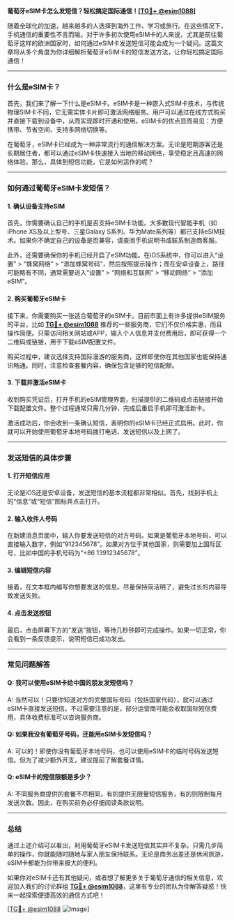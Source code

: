 **葡萄牙eSIM卡怎么发短信？轻松搞定国际通信！[[TG💪+ @esim1088](https://t.me/s/esim1088)]**

随着全球化的加速，越来越多的人选择到海外工作、学习或旅行。在这些情况下，手机通信的重要性不言而喻。对于许多初次使用eSIM卡的人来说，尤其是前往葡萄牙这样的欧洲国家时，如何通过eSIM卡发送短信可能会成为一个疑问。这篇文章将从多个角度为你详细解析葡萄牙eSIM卡的短信发送方法，让你轻松搞定国际通信！

---

### 什么是eSIM卡？

首先，我们来了解一下什么是eSIM卡。eSIM卡是一种嵌入式SIM卡技术，与传统物理SIM卡不同，它无需实体卡片即可激活网络服务。用户可以通过在线方式购买并直接下载到设备中，从而实现即时开通和使用。eSIM卡的优点显而易见：方便携带、节省空间、支持多网络切换等。

在葡萄牙，eSIM卡已经成为一种非常流行的通信解决方案。无论是短期游客还是长期居住者，都可以通过eSIM卡快速接入当地的移动网络，享受稳定且高速的网络体验。那么，具体到短信功能，它是如何运作的呢？

---

### 如何通过葡萄牙eSIM卡发短信？

#### 1. 确认设备支持eSIM

首先，你需要确认自己的手机是否支持eSIM卡功能。大多数现代智能手机（如iPhone XS及以上型号、三星Galaxy S系列、华为Mate系列等）都已支持eSIM技术。如果你不确定自己的设备是否兼容，请查阅手机说明书或联系制造商客服。

此外，还需要确保你的手机已经开启了eSIM功能。在iOS系统中，你可以进入“设置” > “蜂窝网络” > “添加蜂窝号码”，然后按照提示操作；而在安卓设备上，路径可能略有不同，通常需要进入“设置” > “网络和互联网” > “移动网络” > “添加eSIM”。

#### 2. 购买葡萄牙eSIM卡

接下来，你需要购买一张适合葡萄牙的eSIM卡。目前市面上有许多提供eSIM服务的平台，比如 **[TG💪+ @esim1088](https://t.me/s/esim1088)** 推荐的一些服务商，它们不仅价格实惠，而且操作简便。只需访问相关网站或APP，输入个人信息并支付费用后，即可获得一个二维码或链接，用于下载eSIM配置文件。

购买过程中，建议选择支持国际漫游的服务商，这样即使你在其他国家也能保持通讯畅通。同时，注意检查套餐内容，确保包含足够的短信配额。

#### 3. 下载并激活eSIM卡

收到购买凭证后，打开手机的eSIM管理界面，扫描提供的二维码或点击链接开始下载配置文件。整个过程通常只需几分钟，完成后重启手机即可激活新卡。

激活成功后，你会收到一条确认短信，表明你的eSIM卡已经正式启用。此时，你就可以开始使用葡萄牙本地号码拨打电话、发送短信以及上网了。

---

### 发送短信的具体步骤

#### 1. 打开短信应用

无论是iOS还是安卓设备，发送短信的基本流程都非常相似。首先，找到手机上的“信息”或“短信”图标并点击打开。

#### 2. 输入收件人号码

在新建消息页面中，输入你要发送短信的对方号码。如果是葡萄牙本地号码，可以直接输入数字，例如“912345678”。如果对方位于其他国家，则需要加上国际区号，比如中国的手机号码为“+86 13912345678”。

#### 3. 编辑短信内容

接着，在文本框内编写你想要发送的信息。尽量保持简洁明了，避免过长的内容导致发送失败。

#### 4. 点击发送按钮

最后，点击屏幕下方的“发送”按钮，等待几秒钟即可完成操作。如果一切正常，你会看到一条反馈提示，说明短信已成功发出。

---

### 常见问题解答

#### Q: 我可以使用eSIM卡给中国的朋友发短信吗？
A: 当然可以！只要你知道对方的完整国际号码（包括国家代码），就可以通过eSIM卡直接发送短信。不过需要注意的是，部分运营商可能会收取国际短信费用，具体收费标准可以咨询服务商。

#### Q: 如果我没有葡萄牙号码，还能用eSIM卡发短信吗？
A: 可以的！即使你没有葡萄牙本地号码，也可以使用eSIM卡的临时号码发送短信。但为了减少额外开支，建议提前了解套餐详情。

#### Q: eSIM卡的短信限额是多少？
A: 不同服务商提供的套餐不尽相同，有的提供无限量短信服务，有的则限制每月发送次数。因此，在购买前务必仔细阅读条款说明。

---

### 总结

通过上述介绍可以看出，利用葡萄牙eSIM卡发送短信其实并不复杂。只需几步简单的操作，你就能随时随地与家人朋友保持联系。无论是商务出差还是休闲旅游，eSIM卡都能为你带来极大的便利。

如果你对eSIM卡还有其他疑问，或者想了解更多关于葡萄牙通信的相关信息，欢迎加入我们的讨论群组 **[TG💪+ @esim1088](https://t.me/s/esim1088)**，这里有专业的团队为你解答疑惑！快来一起探索便捷高效的通信方式吧！

[[TG💪+ @esim1088](https://t.me/s/esim1088) ![Image](https://i.postimg.cc/4NQfJmqS/Snipaste-2025-05-13-00-14-12.png)]
